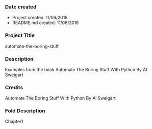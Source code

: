 ### Date created
- Project created: 11/06/2018
- README.md created: 11/06/2018

### Project Title
automate-the-boring-stuff

### Description
Examples from the book Automate The Boring Stuff With Python By Al Sweigart

### Credits
Automate The Boring Stuff With Python By Al Sweigart


### Fold Description
Chapter1
